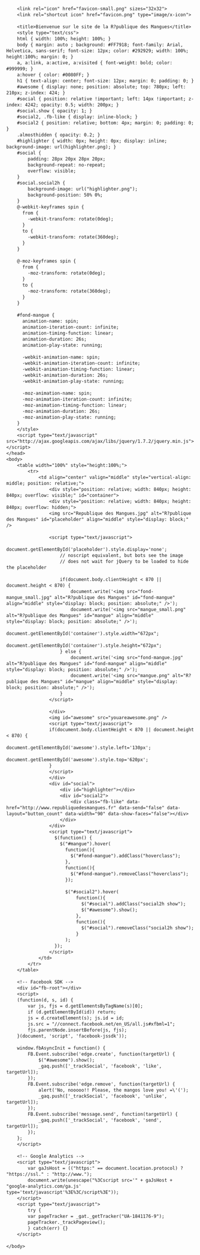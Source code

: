 <html>
	<head>
		<meta http-equiv="Content-Type" content="text/html; charset=iso-8859-1" />
		<meta http-equiv="Content-Style-Type" content="text/css" />
		<meta http-equiv="keywords" content="R?publique des Mangues, Mangues, mangue" />
		<meta http-equiv="description" content="Site internet officiel de la R?publique des Mangues." />
		<meta property="fb:app_id" content="448467775189418" />
		
		<link rel="icon" href="favicon-small.png" sizes="32x32"> 
		<link rel="shortcut icon" href="favicon.png" type="image/x-icon">
		
		<title>Bienvenue sur le site de la R?publique des Mangues</title>
		<style type="text/css">
		html { width: 100%; height: 100%; }
		body { margin: auto ; background: #FF7918; font-family: Arial, Helvetica, sans-serif; font-size: 12px; color: #292929; width: 100%; height:100%; margin: 0; }
		a, a:link, a:active, a:visited { font-weight: bold; color: #999999; }
		a:hover { color: #0080FF; }
		h1 { text-align: center; font-size: 12px; margin: 0; padding: 0; }
		#awesome { display: none; position: absolute; top: 780px; left: 210px; z-index: 424; }
		#social { position: relative !important; left: 14px !important; z-index: 4242; opacity: 0.5; width: 200px; }
		#social.show { opacity: 1; }
		#social2, .fb-like { display: inline-block; }
		#social2 { position: relative; bottom: 4px; margin: 0; padding: 0; }
		.almosthidden { opacity: 0.2; }
		#highlighter { width: 0px; height: 0px; display: inline; background-image: url(highlighter.png); }
		#social {
			padding: 28px 20px 28px 20px;
			background-repeat: no-repeat;
			overflow: visible;
		}
		#social.social2h {
			background-image: url("highlighter.png");
			background-position: 50% 0%;
		}
		@-webkit-keyframes spin {
		  from {
			-webkit-transform: rotate(0deg);
		  }
		  to {
			-webkit-transform: rotate(360deg);
		  }
		}
		
		@-moz-keyframes spin {
		  from {
			-moz-transform: rotate(0deg);
		  }
		  to {
			-moz-transform: rotate(360deg);
		  }
		}
		
		#fond-mangue {
		  animation-name: spin;
		  animation-iteration-count: infinite;
		  animation-timing-function: linear;
		  animation-duration: 26s;
		  animation-play-state: running;
		  
		  -webkit-animation-name: spin;
		  -webkit-animation-iteration-count: infinite;
		  -webkit-animation-timing-function: linear;
		  -webkit-animation-duration: 26s;
		  -webkit-animation-play-state: running;
		  
		  -moz-animation-name: spin;
		  -moz-animation-iteration-count: infinite;
		  -moz-animation-timing-function: linear;
		  -moz-animation-duration: 26s;
		  -moz-animation-play-state: running;
		}
		</style>
		<script type="text/javascript" src="http://ajax.googleapis.com/ajax/libs/jquery/1.7.2/jquery.min.js"></script>
	</head>
	<body>
		<table width="100%" style="height:100%;">
			<tr>
				<td align="center" valign="middle" style="vertical-align: middle; position: relative;">
					<div style="position: relative; width: 840px; height: 840px; overflow: visible;" id="container">
					<div style="position: relative; width: 840px; height: 840px; overflow: hidden;">
					<img src="Republique des Mangues.jpg" alt="R?publique des Mangues" id="placeholder" align="middle" style="display: block;" />
					
					<script type="text/javascript">
						document.getElementById('placeholder').style.display='none';
						// noscript equivalent, but bots see the image
						// does not wait for jQuery to be loaded to hide the placeholder
						
						if(document.body.clientHeight < 870 || document.height < 870) {
							document.write('<img src="fond-mangue_small.jpg" alt="R?publique des Mangues" id="fond-mangue" align="middle" style="display: block; position: absolute;" />');
							document.write('<img src="mangue_small.png" alt="R?publique des Mangues" id="mangue" align="middle" style="display: block; position: absolute;" />');
							document.getElementById('container').style.width="672px";
							document.getElementById('container').style.height="672px";
						} else {
							document.write('<img src="fond-mangue.jpg" alt="R?publique des Mangues" id="fond-mangue" align="middle" style="display: block; position: absolute;" />');
							document.write('<img src="mangue.png" alt="R?publique des Mangues" id="mangue" align="middle" style="display: block; position: absolute;" />');
						}
					</script>
					
					</div>
					<img id="awesome" src="youareawesome.png" />
					<script type="text/javascript">
					if(document.body.clientHeight < 870 || document.height < 870) {
							document.getElementById('awesome').style.left='130px';
							document.getElementById('awesome').style.top='620px';
					}
					</script>
					</div>
					<div id="social">
						<div id="highlighter"></div>
						<div id="social2">
							<div class="fb-like" data-href="http://www.republiquedesmangues.fr" data-send="false" data-layout="button_count" data-width="90" data-show-faces="false"></div>
						</div>
					</div>
					<script type="text/javascript">
					  $(function() {
						$("#mangue").hover(
						  function(){
							$("#fond-mangue").addClass("hoverclass");
						  },
						  function(){
							$("#fond-mangue").removeClass("hoverclass");
						  });
						  
						  $("#social2").hover(
                              function(){
                                $("#social").addClass("social2h show");
                                $("#awesome").show();
                              },
                              function(){
                                $("#social").removeClass("social2h show");
                              }
                          );
					  });
					</script>
				</td>
			</tr>
		</table>
		
		<!-- Facebook SDK -->
		<div id="fb-root"></div>
		<script>
		(function(d, s, id) {
			var js, fjs = d.getElementsByTagName(s)[0];
			if (d.getElementById(id)) return;
			js = d.createElement(s); js.id = id;
			js.src = "//connect.facebook.net/en_US/all.js#xfbml=1";
			fjs.parentNode.insertBefore(js, fjs);
		}(document, 'script', 'facebook-jssdk'));
		
		window.fbAsyncInit = function() {
			FB.Event.subscribe('edge.create', function(targetUrl) {
				$("#awesome").show();
				_gaq.push(['_trackSocial', 'facebook', 'like', targetUrl]);
			});
			FB.Event.subscribe('edge.remove', function(targetUrl) {
				alert('No, nooooo!! Please, the mangos love you! =\'(');
				_gaq.push(['_trackSocial', 'facebook', 'unlike', targetUrl]);
			});
			FB.Event.subscribe('message.send', function(targetUrl) {
				_gaq.push(['_trackSocial', 'facebook', 'send', targetUrl]);
			});
		};
		</script>
		
		<!-- Google Analytics -->
		<script type="text/javascript">
			var gaJsHost = (("https:" == document.location.protocol) ? "https://ssl." : "http://www.");
			document.write(unescape("%3Cscript src='" + gaJsHost + "google-analytics.com/ga.js' type='text/javascript'%3E%3C/script%3E"));
		</script>
		<script type="text/javascript">
			try {
			var pageTracker = _gat._getTracker("UA-1841176-9");
			pageTracker._trackPageview();
			} catch(err) {}
		</script>
		
	</body>
</html>
